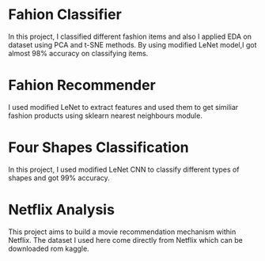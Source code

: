 # Fahion Classifier
In this project, I classified different fashion items and also I applied EDA on dataset using PCA and t-SNE methods. By using modified LeNet model,I got almost 98% accuracy on classifying items.
# Fahion Recommender
I used modified LeNet to extract features and used them to get similiar fashion products using sklearn nearest neighbours module.
# Four Shapes Classification
In this project, I used modified LeNet CNN to classify different types of shapes and got 99% accuracy.
# Netflix Analysis
This project aims to build a movie recommendation mechanism within Netflix. The dataset I used here come directly from Netflix which can be downloaded rom kaggle.
